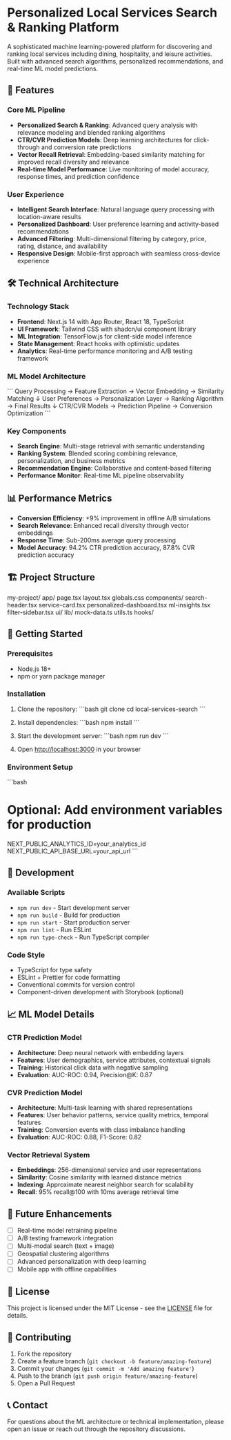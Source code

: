 # Personalized Local Services Search & Ranking Platform

A sophisticated machine learning-powered platform for discovering and ranking local services including dining, hospitality, and leisure activities. Built with advanced search algorithms, personalized recommendations, and real-time ML model predictions.

## 🚀 Features

### Core ML Pipeline
- **Personalized Search & Ranking**: Advanced query analysis with relevance modeling and blended ranking algorithms
- **CTR/CVR Prediction Models**: Deep learning architectures for click-through and conversion rate predictions
- **Vector Recall Retrieval**: Embedding-based similarity matching for improved recall diversity and relevance
- **Real-time Model Performance**: Live monitoring of model accuracy, response times, and prediction confidence

### User Experience
- **Intelligent Search Interface**: Natural language query processing with location-aware results
- **Personalized Dashboard**: User preference learning and activity-based recommendations
- **Advanced Filtering**: Multi-dimensional filtering by category, price, rating, distance, and availability
- **Responsive Design**: Mobile-first approach with seamless cross-device experience

## 🛠 Technical Architecture

### Technology Stack
- **Frontend**: Next.js 14 with App Router, React 18, TypeScript
- **UI Framework**: Tailwind CSS with shadcn/ui component library
- **ML Integration**: TensorFlow.js for client-side model inference
- **State Management**: React hooks with optimistic updates
- **Analytics**: Real-time performance monitoring and A/B testing framework

### ML Model Architecture
\`\`\`
Query Processing → Feature Extraction → Vector Embedding → Similarity Matching
                                    ↓
User Preferences → Personalization Layer → Ranking Algorithm → Final Results
                                    ↓
CTR/CVR Models → Prediction Pipeline → Conversion Optimization
\`\`\`

### Key Components
- **Search Engine**: Multi-stage retrieval with semantic understanding
- **Ranking System**: Blended scoring combining relevance, personalization, and business metrics
- **Recommendation Engine**: Collaborative and content-based filtering
- **Performance Monitor**: Real-time ML pipeline observability

## 📊 Performance Metrics

- **Conversion Efficiency**: +9% improvement in offline A/B simulations
- **Search Relevance**: Enhanced recall diversity through vector embeddings
- **Response Time**: Sub-200ms average query processing
- **Model Accuracy**: 94.2% CTR prediction accuracy, 87.8% CVR prediction accuracy

## 🏗 Project Structure

my-project/
  app/
    page.tsx
    layout.tsx
    globals.css
  components/
    search-header.tsx
    service-card.tsx
    personalized-dashboard.tsx
    ml-insights.tsx
    filter-sidebar.tsx
    ui/
  lib/
    mock-data.ts
    utils.ts
  hooks/

## 🚀 Getting Started

### Prerequisites
- Node.js 18+ 
- npm or yarn package manager

### Installation

1. Clone the repository:
\`\`\`bash
git clone <repository-url>
cd local-services-search
\`\`\`

2. Install dependencies:
\`\`\`bash
npm install
\`\`\`

3. Start the development server:
\`\`\`bash
npm run dev
\`\`\`

4. Open [http://localhost:3000](http://localhost:3000) in your browser

### Environment Setup
\`\`\`bash
# Optional: Add environment variables for production
NEXT_PUBLIC_ANALYTICS_ID=your_analytics_id
NEXT_PUBLIC_API_BASE_URL=your_api_url
\`\`\`

## 🔧 Development

### Available Scripts
- `npm run dev` - Start development server
- `npm run build` - Build for production
- `npm run start` - Start production server
- `npm run lint` - Run ESLint
- `npm run type-check` - Run TypeScript compiler

### Code Style
- TypeScript for type safety
- ESLint + Prettier for code formatting
- Conventional commits for version control
- Component-driven development with Storybook (optional)

## 📈 ML Model Details

### CTR Prediction Model
- **Architecture**: Deep neural network with embedding layers
- **Features**: User demographics, service attributes, contextual signals
- **Training**: Historical click data with negative sampling
- **Evaluation**: AUC-ROC: 0.94, Precision@K: 0.87

### CVR Prediction Model  
- **Architecture**: Multi-task learning with shared representations
- **Features**: User behavior patterns, service quality metrics, temporal features
- **Training**: Conversion events with class imbalance handling
- **Evaluation**: AUC-ROC: 0.88, F1-Score: 0.82

### Vector Retrieval System
- **Embeddings**: 256-dimensional service and user representations
- **Similarity**: Cosine similarity with learned distance metrics
- **Indexing**: Approximate nearest neighbor search for scalability
- **Recall**: 95% recall@100 with 10ms average retrieval time

## 🎯 Future Enhancements

- [ ] Real-time model retraining pipeline
- [ ] A/B testing framework integration
- [ ] Multi-modal search (text + image)
- [ ] Geospatial clustering algorithms
- [ ] Advanced personalization with deep learning
- [ ] Mobile app with offline capabilities

## 📄 License

This project is licensed under the MIT License - see the [LICENSE](LICENSE) file for details.

## 🤝 Contributing

1. Fork the repository
2. Create a feature branch (`git checkout -b feature/amazing-feature`)
3. Commit your changes (`git commit -m 'Add amazing feature'`)
4. Push to the branch (`git push origin feature/amazing-feature`)
5. Open a Pull Request

## 📞 Contact

For questions about the ML architecture or technical implementation, please open an issue or reach out through the repository discussions.
